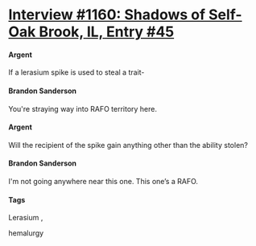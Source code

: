 # [Interview #1160: Shadows of Self-Oak Brook, IL, Entry #45](https://www.theoryland.com/intvmain.php?i=1160#45)

#### Argent

If a lerasium spike is used to steal a trait-

#### Brandon Sanderson

You're straying way into RAFO territory here.

#### Argent

Will the recipient of the spike gain anything other than the ability stolen?

#### Brandon Sanderson

I'm not going anywhere near this one. This one’s a RAFO.

#### Tags

Lerasium
,

hemalurgy

